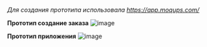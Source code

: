 *Для создания прототипа использовала <https://app.moqups.com/>*

**Прототип  создание заказа**
![image](https://github.com/cyberlizka/-/assets/164761247/2a57d004-2241-403a-97dc-68c8898acb3a)

**Прототип  приложения**
![image](https://github.com/cyberlizka/-/assets/164761247/2f2f2534-89bf-4615-b29a-58191f80adbc)



